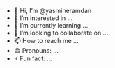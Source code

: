 - 👋 Hi, I’m @yasmineramdan
- 👀 I’m interested in ...
- 🌱 I’m currently learning ...
- 💞️ I’m looking to collaborate on ...
- 📫 How to reach me ...
- 😄 Pronouns: ...
- ⚡ Fun fact: ...

<!---
yasmineramdan/yasmineramdan is a ✨ special ✨ repository because its `README.md` (this file) appears on your GitHub profile.
You can click the Preview link to take a look at your changes.
--->
